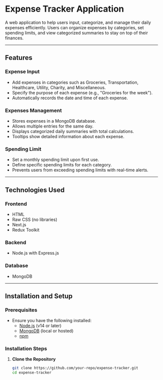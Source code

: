 # Expense Tracker Application

A web application to help users input, categorize, and manage their daily expenses efficiently. Users can organize expenses by categories, set spending limits, and view categorized summaries to stay on top of their finances.

---

## Features

### **Expense Input**
- Add expenses in categories such as Groceries, Transportation, Healthcare, Utility, Charity, and Miscellaneous.
- Specify the purpose of each expense (e.g., "Groceries for the week").
- Automatically records the date and time of each expense.

### **Expenses Management**
- Stores expenses in a MongoDB database.
- Allows multiple entries for the same day.
- Displays categorized daily summaries with total calculations.
- Tooltips show detailed information about each expense.

### **Spending Limit**
- Set a monthly spending limit upon first use.
- Define specific spending limits for each category.
- Prevents users from exceeding spending limits with real-time alerts.

---

## Technologies Used

### **Frontend**
- HTML
- Raw CSS (no libraries)
- Next.js
- Redux Toolkit

### **Backend**
- Node.js with Express.js

### **Database**
- MongoDB

---

## Installation and Setup

### Prerequisites

- Ensure you have the following installed:
  - [Node.js](https://nodejs.org/) (v14 or later)
  - [MongoDB](https://www.mongodb.com/) (local or hosted)
  - [npm](https://www.npmjs.com/)

### Installation Steps

1. **Clone the Repository**  
   ```bash
   git clone https://github.com/your-repo/expense-tracker.git
   cd expense-tracker
